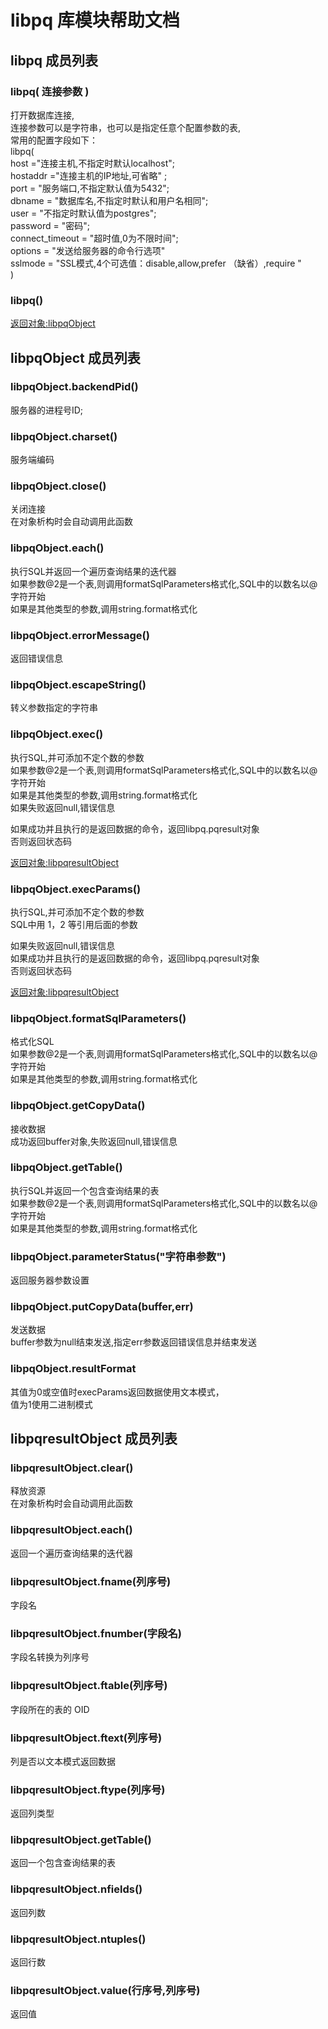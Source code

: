 # libpq 库模块帮助文档

<a id="libpq"></a>
## libpq 成员列表


<a id="libpq( 连接参数 )"></a>
### libpq( 连接参数 ) 
 打开数据库连接,  
连接参数可以是字符串，也可以是指定任意个配置参数的表,  
常用的配置字段如下：  
libpq(  
	host ="连接主机,不指定时默认localhost";   
	hostaddr ="连接主机的IP地址,可省略" ;  
	port = "服务端口,不指定默认值为5432";   
	dbname = "数据库名,不指定时默认和用户名相同";   
	user = "不指定时默认值为postgres";  
	password = "密码";  
	connect_timeout = "超时值,0为不限时间";  
	options = "发送给服务器的命令行选项"   
	sslmode = "SSL模式,4个可选值：disable,allow,prefer （缺省）,require "  
)

<a id="libpq()"></a>
### libpq() 
 [返回对象:libpqObject](#libpqObject)

<a id="libpqObject"></a>
## libpqObject 成员列表


<a id="libpqObject.backendPid"></a>
### libpqObject.backendPid() 
 服务器的进程号ID;

<a id="libpqObject.charset"></a>
### libpqObject.charset() 
 服务端编码

<a id="libpqObject.close"></a>
### libpqObject.close() 
 关闭连接  
在对象析构时会自动调用此函数

<a id="libpqObject.each"></a>
### libpqObject.each() 
 执行SQL并返回一个遍历查询结果的迭代器  
如果参数@2是一个表,则调用formatSqlParameters格式化,SQL中的以数名以@字符开始  
如果是其他类型的参数,调用string.format格式化

<a id="libpqObject.errorMessage"></a>
### libpqObject.errorMessage() 
 返回错误信息

<a id="libpqObject.escapeString"></a>
### libpqObject.escapeString() 
 转义参数指定的字符串

<a id="libpqObject.exec"></a>
### libpqObject.exec() 
 执行SQL,并可添加不定个数的参数  
如果参数@2是一个表,则调用formatSqlParameters格式化,SQL中的以数名以@字符开始  
如果是其他类型的参数,调用string.format格式化  
如果失败返回null,错误信息  
  
如果成功并且执行的是返回数据的命令，返回libpq.pqresult对象  
否则返回状态码

[返回对象:libpqresultObject](#libpqresultObject)

<a id="libpqObject.execParams"></a>
### libpqObject.execParams() 
 执行SQL,并可添加不定个数的参数  
SQL中用 $1，$2 等引用后面的参数  
  
如果失败返回null,错误信息  
如果成功并且执行的是返回数据的命令，返回libpq.pqresult对象  
否则返回状态码

[返回对象:libpqresultObject](#libpqresultObject)

<a id="libpqObject.formatSqlParameters"></a>
### libpqObject.formatSqlParameters() 
 格式化SQL  
如果参数@2是一个表,则调用formatSqlParameters格式化,SQL中的以数名以@字符开始  
如果是其他类型的参数,调用string.format格式化

<a id="libpqObject.getCopyData"></a>
### libpqObject.getCopyData() 
 接收数据  
成功返回buffer对象,失败返回null,错误信息

<a id="libpqObject.getTable"></a>
### libpqObject.getTable() 
 执行SQL并返回一个包含查询结果的表  
如果参数@2是一个表,则调用formatSqlParameters格式化,SQL中的以数名以@字符开始  
如果是其他类型的参数,调用string.format格式化

<a id="libpqObject.parameterStatus"></a>
### libpqObject.parameterStatus("字符串参数") 
 返回服务器参数设置

<a id="libpqObject.putCopyData"></a>
### libpqObject.putCopyData(buffer,err) 
 发送数据  
buffer参数为null结束发送,指定err参数返回错误信息并结束发送

<a id="libpqObject.resultFormat"></a>
### libpqObject.resultFormat 
 其值为0或空值时execParams返回数据使用文本模式，  
值为1使用二进制模式

<a id="libpqresultObject"></a>
## libpqresultObject 成员列表


<a id="libpqresultObject.clear"></a>
### libpqresultObject.clear() 
 释放资源  
在对象析构时会自动调用此函数

<a id="libpqresultObject.each"></a>
### libpqresultObject.each() 
 返回一个遍历查询结果的迭代器

<a id="libpqresultObject.fname"></a>
### libpqresultObject.fname(列序号) 
 字段名

<a id="libpqresultObject.fnumber"></a>
### libpqresultObject.fnumber(字段名) 
 字段名转换为列序号

<a id="libpqresultObject.ftable"></a>
### libpqresultObject.ftable(列序号) 
 字段所在的表的 OID

<a id="libpqresultObject.ftext"></a>
### libpqresultObject.ftext(列序号) 
 列是否以文本模式返回数据

<a id="libpqresultObject.ftype"></a>
### libpqresultObject.ftype(列序号) 
 返回列类型

<a id="libpqresultObject.getTable"></a>
### libpqresultObject.getTable() 
 返回一个包含查询结果的表

<a id="libpqresultObject.nfields"></a>
### libpqresultObject.nfields() 
 返回列数

<a id="libpqresultObject.ntuples"></a>
### libpqresultObject.ntuples() 
 返回行数

<a id="libpqresultObject.value"></a>
### libpqresultObject.value(行序号,列序号) 
 返回值
